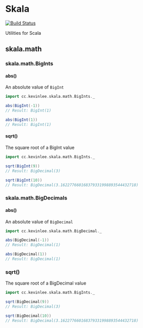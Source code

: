 Skala
=====
[![Build Status](https://travis-ci.org/Kevin-Lee/skala.svg)](https://travis-ci.org/Kevin-Lee/skala)

Utilities for Scala

## skala.math

### skala.math.BigInts
#### abs()
An absolute value of `BigInt`

```scala
import cc.kevinlee.skala.math.BigInts._

abs(BigInt(-1))
// Result: BigInt(1)

abs(BigInt(1))
// Result: BigInt(1)
```

#### sqrt()
The square root of a BigInt value

```scala
import cc.kevinlee.skala.math.BigInts._

sqrt(BigInt(9))
// Result: BigDecimal(3)

sqrt(BigInt(10))
// Result: BigDecimal(3.162277660168379331998893544432718)
```


### skala.math.BigDecimals
#### abs()
An absolute value of `BigDecimal`

```scala
import cc.kevinlee.skala.math.BigDecimal._

abs(BigDecimal(-1))
// Result: BigDecimal(1)

abs(BigDecimal(1))
// Result: BigDecimal(1)
```

### sqrt()
The square root of a BigDecimal value

```scala
import cc.kevinlee.skala.math.BigInts._

sqrt(BigDecimal(9))
// Result: BigDecimal(3)

sqrt(BigDecimal(10))
// Result: BigDecimal(3.162277660168379331998893544432718)
```